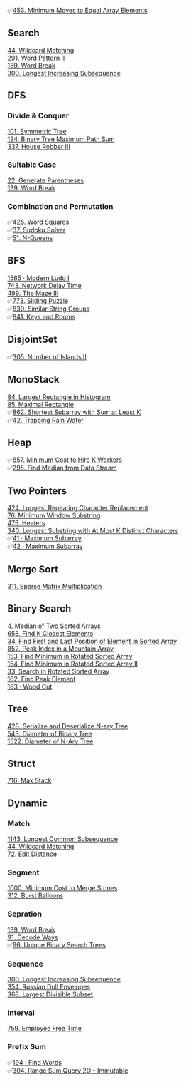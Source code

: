 ✅[453. Minimum Moves to Equal Array Elements](https://leetcode.cn/problems/minimum-moves-to-equal-array-elements/)  



## Search  
[44. Wildcard Matching](https://leetcode.cn/problems/wildcard-matching)  
[291. Word Pattern II](https://leetcode.cn/problems/word-pattern-ii)  
[139. Word Break](https://leetcode.cn/problems/word-break)  
[300. Longest Increasing Subsequence](https://leetcode.cn/problems/longest-increasing-subsequence)  

## DFS
### Divide & Conquer  
[101. Symmetric Tree](https://leetcode.cn/problems/symmetric-tree/)  
[124. Binary Tree Maximum Path Sum](https://leetcode.cn/problems/binary-tree-maximum-path-sum/)  
[337. House Robber III](https://leetcode.cn/problems/house-robber-iii/)  

### Suitable Case 
[22. Generate Parentheses](https://leetcode.cn/problems/generate-parentheses/)  
[139. Word Break](https://leetcode.cn/problems/word-break)  


### Combination and Permutation  
✅[425. Word Squares](https://leetcode.cn/problems/word-squares/)  
✅[37. Sudoku Solver](https://leetcode.cn/problems/sudoku-solver/)  
✅[51. N-Queens](https://leetcode.cn/problems/n-queens/)  

## BFS
[1565 · Modern Ludo I](https://www.lintcode.com/problem/1565/)  
[743. Network Delay Time](https://leetcode.cn/problems/network-delay-time/)  
[499. The Maze III](https://leetcode.cn/problems/the-maze-iii/)  
✅[773. Sliding Puzzle](https://leetcode.cn/problems/sliding-puzzle/)  
✅[839. Similar String Groups](https://leetcode.cn/problems/similar-string-groups/)   
✅[841. Keys and Rooms](https://leetcode.cn/problems/keys-and-rooms/)  


## DisjointSet
✅[305. Number of Islands II](https://leetcode.cn/problems/number-of-islands-ii/)  

## MonoStack
[84. Largest Rectangle in Histogram](https://leetcode.cn/problems/largest-rectangle-in-histogram/)  
[85. Maximal Rectangle](https://leetcode.cn/problems/maximal-rectangle/)  
✅[862. Shortest Subarray with Sum at Least K](https://leetcode.cn/problems/shortest-subarray-with-sum-at-least-k/)  
✅[42. Trapping Rain Water](https://leetcode.cn/problems/trapping-rain-water/)  

## Heap  
✅[857. Minimum Cost to Hire K Workers](https://leetcode.cn/problems/minimum-cost-to-hire-k-workers/)  
✅[295. Find Median from Data Stream](https://leetcode.cn/problems/find-median-from-data-stream/)  



## Two Pointers
[424. Longest Repeating Character Replacement](https://leetcode.cn/problems/longest-repeating-character-replacement)  
[76. Minimum Window Substring](https://leetcode.cn/problems/minimum-window-substring/)   
[475. Heaters](https://leetcode.cn/problems/heaters/)  
[340. Longest Substring with At Most K Distinct Characters](https://leetcode.cn/problems/longest-substring-with-at-most-k-distinct-characters/)  
✅[41 · Maximum Subarray](https://www.lintcode.com/problem/41/)  
✅[42 · Maximum Subarray](https://www.lintcode.com/problem/42/)  


## Merge Sort
[311. Sparse Matrix Multiplication](https://leetcode.cn/problems/sparse-matrix-multiplication)  

## Binary Search
[4. Median of Two Sorted Arrays](https://leetcode.cn/problems/median-of-two-sorted-arrays)  
[658. Find K Closest Elements](https://leetcode.cn/problems/find-k-closest-elements/)  
[34. Find First and Last Position of Element in Sorted Array](https://leetcode.cn/problems/find-first-and-last-position-of-element-in-sorted-array/)  
[852. Peak Index in a Mountain Array](https://leetcode.cn/problems/peak-index-in-a-mountain-array/)  
[153. Find Minimum in Rotated Sorted Array](https://leetcode.cn/problems/find-minimum-in-rotated-sorted-array/)  
[154. Find Minimum in Rotated Sorted Array II](https://leetcode.cn/problems/find-minimum-in-rotated-sorted-array-ii/)  
[33. Search in Rotated Sorted Array](https://leetcode.cn/problems/search-in-rotated-sorted-array/)  
[162. Find Peak Element](https://leetcode.cn/problems/find-peak-element/)  
[183 · Wood Cut](https://www.lintcode.com/problem/183/)  


## Tree
[428. Serialize and Deserialize N-ary Tree](https://leetcode.cn/problems/serialize-and-deserialize-n-ary-tree)  
[543. Diameter of Binary Tree](https://leetcode.cn/problems/diameter-of-binary-tree/)   
[1522. Diameter of N-Ary Tree](https://leetcode.cn/problems/diameter-of-n-ary-tree/)  


## Struct
[716. Max Stack](https://leetcode.cn/problems/max-stack)  

## Dynamic
### Match
[1143. Longest Common Subsequence](https://leetcode.cn/problems/longest-common-subsequence/)  
[44. Wildcard Matching](https://leetcode.cn/problems/wildcard-matching/)  
[72. Edit Distance](https://leetcode.cn/problems/edit-distance/)  

### Segment  
[1000. Minimum Cost to Merge Stones](https://leetcode.cn/problems/minimum-cost-to-merge-stones/)  
[312. Burst Balloons](https://leetcode.cn/problems/burst-balloons)  

### Sepration  
[139. Word Break](https://leetcode.cn/problems/word-break)  
[91. Decode Ways](https://leetcode.cn/problems/decode-ways)  
✅[96. Unique Binary Search Trees](https://leetcode.cn/problems/unique-binary-search-trees/)  

### Sequence
[300. Longest Increasing Subsequence](https://leetcode.cn/problems/longest-increasing-subsequence)  
[354. Russian Doll Envelopes](https://leetcode.cn/problems/russian-doll-envelopes/)   
[368. Largest Divisible Subset](https://leetcode.cn/problems/largest-divisible-subset)   


### Interval  
[759. Employee Free Time](https://leetcode.cn/problems/employee-free-time/)  


### Prefix Sum
✅[194 · Find Words](https://www.lintcode.com/problem/194/)  
✅[304. Range Sum Query 2D - Immutable](https://leetcode.cn/problems/range-sum-query-2d-immutable/)  
